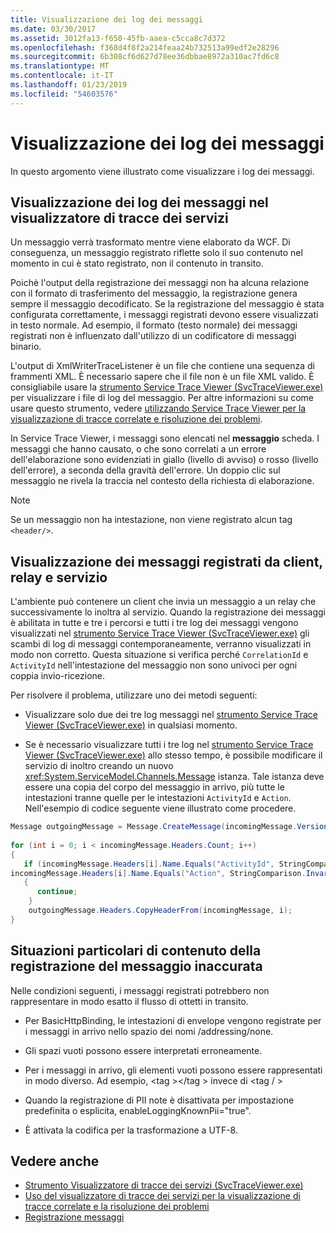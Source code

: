 ```yaml
---
title: Visualizzazione dei log dei messaggi
ms.date: 03/30/2017
ms.assetid: 3012fa13-f650-45fb-aaea-c5cca8c7d372
ms.openlocfilehash: f368d4f8f2a214feaa24b732513a99edf2e28296
ms.sourcegitcommit: 6b308cf6d627d78ee36dbbae8972a310ac7fd6c8
ms.translationtype: MT
ms.contentlocale: it-IT
ms.lasthandoff: 01/23/2019
ms.locfileid: "54603576"
---
```

# <a name="viewing-message-logs"></a>Visualizzazione dei log dei messaggi
In questo argomento viene illustrato come visualizzare i log dei messaggi.  
  
## <a name="viewing-message-logs-in-the-service-trace-viewer"></a>Visualizzazione dei log dei messaggi nel visualizzatore di tracce dei servizi  
 Un messaggio verrà trasformato mentre viene elaborato da WCF. Di conseguenza, un messaggio registrato riflette solo il suo contenuto nel momento in cui è stato registrato, non il contenuto in transito.  
  
 Poichè l'output della registrazione dei messaggi non ha alcuna relazione con il formato di trasferimento del messaggio, la registrazione genera sempre il messaggio decodificato. Se la registrazione del messaggio è stata configurata correttamente, i messaggi registrati devono essere visualizzati in testo normale. Ad esempio, il formato (testo normale) dei messaggi registrati non è influenzato dall'utilizzo di un codificatore di messaggi binario.  
  
 L'output di XmlWriterTraceListener è un file che contiene una sequenza di frammenti XML. È necessario sapere che il file non è un file XML valido. È consigliabile usare la [strumento Service Trace Viewer (SvcTraceViewer.exe)](../../../../docs/framework/wcf/service-trace-viewer-tool-svctraceviewer-exe.md) per visualizzare i file di log del messaggio. Per altre informazioni su come usare questo strumento, vedere [utilizzando Service Trace Viewer per la visualizzazione di tracce correlate e risoluzione dei problemi](../../../../docs/framework/wcf/diagnostics/tracing/using-service-trace-viewer-for-viewing-correlated-traces-and-troubleshooting.md).  
  
 In Service Trace Viewer, i messaggi sono elencati nel **messaggio** scheda. I messaggi che hanno causato, o che sono correlati a un errore dell'elaborazione sono evidenziati in giallo (livello di avviso) o rosso (livello dell'errore), a seconda della gravità dell'errore. Un doppio clic sul messaggio ne rivela la traccia nel contesto della richiesta di elaborazione.  
  
> [!NOTE]
>  Se un messaggio non ha intestazione, non viene registrato alcun tag `<header/>`.  
  
## <a name="viewing-messages-logged-by-a-client-a-relay-and-a-service"></a>Visualizzazione dei messaggi registrati da client, relay e servizio  
 L'ambiente può contenere un client che invia un messaggio a un relay che successivamente lo inoltra al servizio. Quando la registrazione dei messaggi è abilitata in tutte e tre i percorsi e tutti i tre log dei messaggi vengono visualizzati nel [strumento Service Trace Viewer (SvcTraceViewer.exe)](../../../../docs/framework/wcf/service-trace-viewer-tool-svctraceviewer-exe.md) gli scambi di log di messaggi contemporaneamente, verranno visualizzati in modo non corretto. Questa situazione si verifica perché `CorrelationId` e `ActivityId` nell'intestazione del messaggio non sono univoci per ogni coppia invio-ricezione.  
  
 Per risolvere il problema, utilizzare uno dei metodi seguenti:  
  
-   Visualizzare solo due dei tre log messaggi nel [strumento Service Trace Viewer (SvcTraceViewer.exe)](../../../../docs/framework/wcf/service-trace-viewer-tool-svctraceviewer-exe.md) in qualsiasi momento.  
  
-   Se è necessario visualizzare tutti i tre log nel [strumento Service Trace Viewer (SvcTraceViewer.exe)](../../../../docs/framework/wcf/service-trace-viewer-tool-svctraceviewer-exe.md) allo stesso tempo, è possibile modificare il servizio di inoltro creando un nuovo <xref:System.ServiceModel.Channels.Message> istanza. Tale istanza deve essere una copia del corpo del messaggio in arrivo, più tutte le intestazioni tranne quelle per le intestazioni `ActivityId` e `Action`. Nell'esempio di codice seguente viene illustrato come procedere.  
  
```csharp
Message outgoingMessage = Message.CreateMessage(incomingMessage.Version, incomingMessage.Headers.Action, incomingMessage.GetReaderAtBodyContents());  
  
for (int i = 0; i < incomingMessage.Headers.Count; i++)  
{  
   if (incomingMessage.Headers[i].Name.Equals("ActivityId", StringComparison.InvariantCultureIgnoreCase) ||  
incomingMessage.Headers[i].Name.Equals("Action", StringComparison.InvariantCultureIgnoreCase))  
   {  
      continue;  
    }  
    outgoingMessage.Headers.CopyHeaderFrom(incomingMessage, i);  
}  
```  
  
## <a name="exceptional-cases-for-inaccurate-message-logging-content"></a>Situazioni particolari di contenuto della registrazione del messaggio inaccurata  
 Nelle condizioni seguenti, i messaggi registrati potrebbero non rappresentare in modo esatto il flusso di ottetti in transito.  
  
-   Per BasicHttpBinding, le intestazioni di envelope vengono registrate per i messaggi in arrivo nello spazio dei nomi /addressing/none.  
  
-   Gli spazi vuoti possono essere interpretati erroneamente.  
  
-   Per i messaggi in arrivo, gli elementi vuoti possono essere rappresentati in modo diverso. Ad esempio, \<tag >\</tag > invece di \<tag / >  
  
-   Quando la registrazione di PII note è disattivata per impostazione predefinita o esplicita, enableLoggingKnownPii="true".  
  
-   È attivata la codifica per la trasformazione a UTF-8.  
  
## <a name="see-also"></a>Vedere anche
- [Strumento Visualizzatore di tracce dei servizi (SvcTraceViewer.exe)](../../../../docs/framework/wcf/service-trace-viewer-tool-svctraceviewer-exe.md)
- [Uso del visualizzatore di tracce dei servizi per la visualizzazione di tracce correlate e la risoluzione dei problemi](../../../../docs/framework/wcf/diagnostics/tracing/using-service-trace-viewer-for-viewing-correlated-traces-and-troubleshooting.md)
- [Registrazione messaggi](../../../../docs/framework/wcf/diagnostics/message-logging.md)
